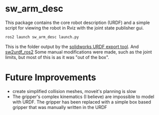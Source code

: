 # sw_arm_desc
This package contains the core robot description (URDF) and a simple script for
viewing the robot in Rviz with the joint state publisher gui.

```bash
ros2 launch sw_arm_desc launch.py
```

This is the folder output by the [solidworks URDF export tool](http://wiki.ros.org/sw_urdf_exporter). And [sw2urdf_ros2](https://github.com/xiaoming-sun6/sw2urdf_ros2) Some manual modifications were made, such as the joint limits, but most of this is as it was "out of the box". 

# Future Improvements

- create simplified collision meshes, moveit's planning is slow
- The gripper's complex kinematics (I believe) are impossible to model with
  URDF. The gripper has been replaced with a simple box based gripper that was
  manually written in the URDF
